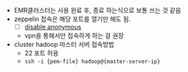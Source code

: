 - EMR클러스터는 사용 완료 후, 종료 하는식으로 보통 쓰는 것 같음
- zeppelin 접속은 해당 포트를 열기만 해도 됨.
    - [ ] [disable anonymous](https://docs.aws.amazon.com/whitepapers/latest/teaching-big-data-skills-with-amazon-emr/step-2-disabling-anonymous-access.html)
    - vpn을 통해서만 접속하게 하는 걸 권장
- cluster hadoop 마스터 서버 접속방법
  - 22 포트 허용
  - `ssh -i {pem-file} hadoop@{master-server-ip}`